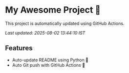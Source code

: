 # My Awesome Project 🚀

This project is automatically updated using GitHub Actions.

_Last updated: 2025-08-02 13:44:10 IST_

## Features
- Auto-update README using Python 🐍
- Auto Git push with GitHub Actions 🤖
